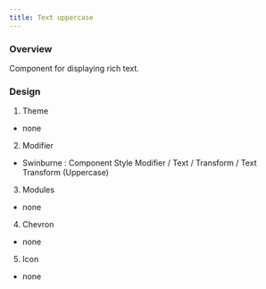 ```yaml
---
title: Text uppercase
---
```


### Overview
  Component for displaying rich text.
### Design

1. Theme
 * none
2. Modifier
 * Swinburne : Component Style Modifier / Text / Transform / Text Transform (Uppercase)
3. Modules
 * none
4. Chevron
 * none
5. Icon
 * none
